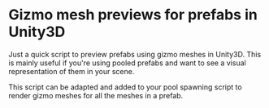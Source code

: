 # Gizmo mesh previews for prefabs in Unity3D

Just a quick script to preview prefabs using gizmo meshes in Unity3D. This is mainly useful if you're using pooled prefabs and want to see a visual representation of them in your scene.

This script can be adapted and added to your pool spawning script to render gizmo meshes for all the meshes in a prefab.
